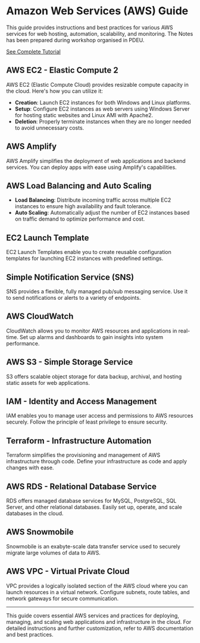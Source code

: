 # Amazon Web Services (AWS) Guide

This guide provides instructions and best practices for various AWS services for web hosting, automation, scalability, and monitoring. The Notes has been prepared during workshop organised in PDEU.

<a href="https://shaharsh624.github.io/Amazon-Web-Services-AWS/Notes/AWS%20-%20Amazon%20Web%20Services%2082ebdc4120ea4fa39413571772cb2e6d">See Complete Tutorial</a>

## AWS EC2 - Elastic Compute 2

AWS EC2 (Elastic Compute Cloud) provides resizable compute capacity in the cloud. Here's how you can utilize it:

-   **Creation**: Launch EC2 instances for both Windows and Linux platforms.
-   **Setup**: Configure EC2 instances as web servers using Windows Server for hosting static websites and Linux AMI with Apache2.
-   **Deletion**: Properly terminate instances when they are no longer needed to avoid unnecessary costs.

## AWS Amplify

AWS Amplify simplifies the deployment of web applications and backend services. You can deploy apps with ease using Amplify's capabilities.

## AWS Load Balancing and Auto Scaling

-   **Load Balancing**: Distribute incoming traffic across multiple EC2 instances to ensure high availability and fault tolerance.
-   **Auto Scaling**: Automatically adjust the number of EC2 instances based on traffic demand to optimize performance and cost.

## EC2 Launch Template

EC2 Launch Templates enable you to create reusable configuration templates for launching EC2 instances with predefined settings.

## Simple Notification Service (SNS)

SNS provides a flexible, fully managed pub/sub messaging service. Use it to send notifications or alerts to a variety of endpoints.

## AWS CloudWatch

CloudWatch allows you to monitor AWS resources and applications in real-time. Set up alarms and dashboards to gain insights into system performance.

## AWS S3 - Simple Storage Service

S3 offers scalable object storage for data backup, archival, and hosting static assets for web applications.

## IAM - Identity and Access Management

IAM enables you to manage user access and permissions to AWS resources securely. Follow the principle of least privilege to ensure security.

## Terraform - Infrastructure Automation

Terraform simplifies the provisioning and management of AWS infrastructure through code. Define your infrastructure as code and apply changes with ease.

## AWS RDS - Relational Database Service

RDS offers managed database services for MySQL, PostgreSQL, SQL Server, and other relational databases. Easily set up, operate, and scale databases in the cloud.

## AWS Snowmobile

Snowmobile is an exabyte-scale data transfer service used to securely migrate large volumes of data to AWS.

## AWS VPC - Virtual Private Cloud

VPC provides a logically isolated section of the AWS cloud where you can launch resources in a virtual network. Configure subnets, route tables, and network gateways for secure communication.

---

This guide covers essential AWS services and practices for deploying, managing, and scaling web applications and infrastructure in the cloud. For detailed instructions and further customization, refer to AWS documentation and best practices.
